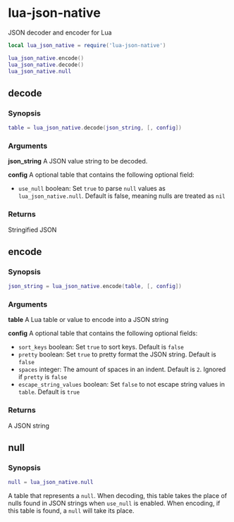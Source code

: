 # lua-json-native

JSON decoder and encoder for Lua

```Lua
local lua_json_native = require('lua-json-native')

lua_json_native.encode()
lua_json_native.decode()
lua_json_native.null
```

## decode

### Synopsis

```Lua
table = lua_json_native.decode(json_string, [, config])
```

### Arguments

**json_string**
A JSON value string to be decoded.

**config**
A optional table that contains the following optional field:

- `use_null` boolean: Set `true` to parse `null` values as `lua_json_native.null`. Default is false, meaning nulls are treated as `nil`

### Returns

Stringified JSON

## encode

### Synopsis

```Lua
json_string = lua_json_native.encode(table, [, config])
```

### Arguments

**table**
A Lua table or value to encode into a JSON string

**config**
A optional table that contains the following optional fields:

- `sort_keys` boolean: Set `true` to sort keys. Default is `false`
- `pretty` boolean: Set `true` to pretty format the JSON string. Default is `false`
- `spaces` integer: The amount of spaces in an indent. Default is `2`. Ignored if `pretty` is `false`
- `escape_string_values` boolean: Set `false` to not escape string values in `table`. Default is `true`

### Returns

A JSON string

## null

### Synopsis

```Lua
null = lua_json_native.null
```

A table that represents a `null`.
When decoding, this table takes the place of nulls found in JSON strings when `use_null` is enabled.
When encoding, if this table is found, a `null` will take its place.
